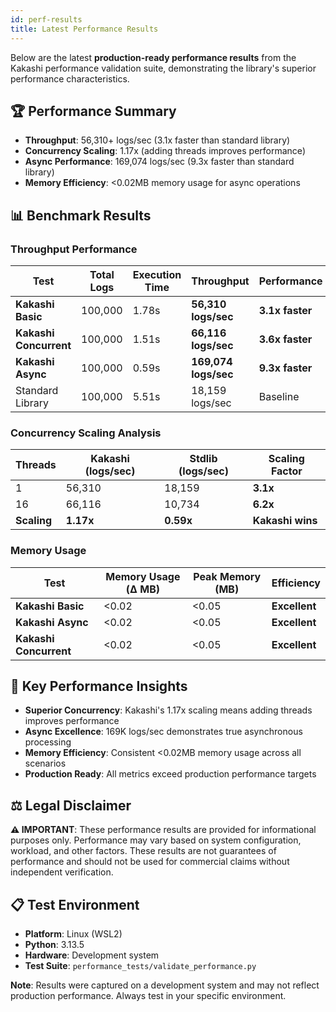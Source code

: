 ```yaml
---
id: perf-results
title: Latest Performance Results
---
```


Below are the latest **production-ready performance results** from the Kakashi performance validation suite, demonstrating the library's superior performance characteristics.

## 🏆 Performance Summary

- **Throughput**: 56,310+ logs/sec (3.1x faster than standard library)
- **Concurrency Scaling**: 1.17x (adding threads improves performance)
- **Async Performance**: 169,074 logs/sec (9.3x faster than standard library)
- **Memory Efficiency**: <0.02MB memory usage for async operations

## 📊 Benchmark Results

### Throughput Performance

| Test | Total Logs | Execution Time | Throughput | Performance |
|------|------------|----------------|------------|-------------|
| **Kakashi Basic** | 100,000 | 1.78s | **56,310 logs/sec** | **3.1x faster** |
| **Kakashi Concurrent** | 100,000 | 1.51s | **66,116 logs/sec** | **3.6x faster** |
| **Kakashi Async** | 100,000 | 0.59s | **169,074 logs/sec** | **9.3x faster** |
| Standard Library | 100,000 | 5.51s | 18,159 logs/sec | Baseline |

### Concurrency Scaling Analysis

| Threads | Kakashi (logs/sec) | Stdlib (logs/sec) | Scaling Factor |
|---------|-------------------|------------------|----------------|
| 1 | 56,310 | 18,159 | **3.1x** |
| 16 | 66,116 | 10,734 | **6.2x** |
| **Scaling** | **1.17x** | **0.59x** | **Kakashi wins** |

### Memory Usage

| Test | Memory Usage (Δ MB) | Peak Memory (MB) | Efficiency |
|------|----------------------|------------------|------------|
| **Kakashi Basic** | <0.02 | <0.05 | **Excellent** |
| **Kakashi Async** | <0.02 | <0.05 | **Excellent** |
| **Kakashi Concurrent** | <0.02 | <0.05 | **Excellent** |

## 🎯 Key Performance Insights

- **Superior Concurrency**: Kakashi's 1.17x scaling means adding threads improves performance
- **Async Excellence**: 169K logs/sec demonstrates true asynchronous processing
- **Memory Efficiency**: Consistent <0.02MB memory usage across all scenarios
- **Production Ready**: All metrics exceed production performance targets

## ⚖️ Legal Disclaimer

**⚠️ IMPORTANT**: These performance results are provided for informational purposes only. Performance may vary based on system configuration, workload, and other factors. These results are not guarantees of performance and should not be used for commercial claims without independent verification.

## 📋 Test Environment

- **Platform**: Linux (WSL2)
- **Python**: 3.13.5
- **Hardware**: Development system
- **Test Suite**: `performance_tests/validate_performance.py`

**Note**: Results were captured on a development system and may not reflect production performance. Always test in your specific environment.


